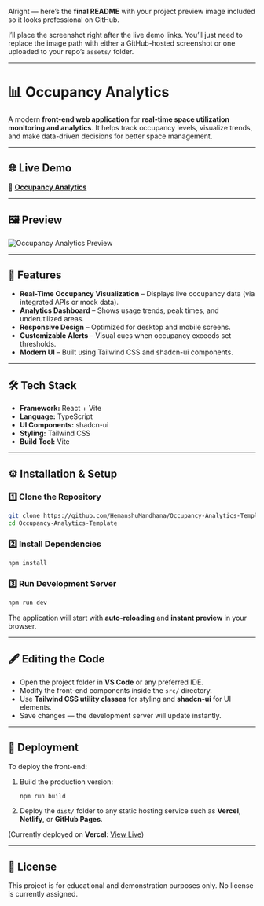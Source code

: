 Alright — here’s the **final README** with your project preview image included so it looks professional on GitHub.

I’ll place the screenshot right after the live demo links.
You’ll just need to replace the image path with either a GitHub-hosted screenshot or one uploaded to your repo’s `assets/` folder.

---

# 📊 Occupancy Analytics

A modern **front-end web application** for **real-time space utilization monitoring and analytics**.
It helps track occupancy levels, visualize trends, and make data-driven decisions for better space management.

---

## 🌐 Live Demo

🔗 **[Occupancy Analytics](https://occupancy-analytics-template.vercel.app/)**

---

## 🖼 Preview

![Occupancy Analytics Preview](<img width="1918" height="867" alt="image" src="https://github.com/user-attachments/assets/aa7919a0-6c48-419e-8d1e-8f56148cd11f" />)

---

## 📌 Features

* **Real-Time Occupancy Visualization** – Displays live occupancy data (via integrated APIs or mock data).
* **Analytics Dashboard** – Shows usage trends, peak times, and underutilized areas.
* **Responsive Design** – Optimized for desktop and mobile screens.
* **Customizable Alerts** – Visual cues when occupancy exceeds set thresholds.
* **Modern UI** – Built using Tailwind CSS and shadcn-ui components.

---

## 🛠️ Tech Stack

* **Framework:** React + Vite
* **Language:** TypeScript
* **UI Components:** shadcn-ui
* **Styling:** Tailwind CSS
* **Build Tool:** Vite

---

## ⚙️ Installation & Setup

### 1️⃣ Clone the Repository

```bash
git clone https://github.com/HemanshuMandhana/Occupancy-Analytics-Template.git
cd Occupancy-Analytics-Template
```

### 2️⃣ Install Dependencies

```bash
npm install
```

### 3️⃣ Run Development Server

```bash
npm run dev
```

The application will start with **auto-reloading** and **instant preview** in your browser.

---

## 🖋 Editing the Code

* Open the project folder in **VS Code** or any preferred IDE.
* Modify the front-end components inside the `src/` directory.
* Use **Tailwind CSS utility classes** for styling and **shadcn-ui** for UI elements.
* Save changes — the development server will update instantly.

---

## 🚀 Deployment

To deploy the front-end:

1. Build the production version:

   ```bash
   npm run build
   ```
2. Deploy the `dist/` folder to any static hosting service such as **Vercel**, **Netlify**, or **GitHub Pages**.

(Currently deployed on **Vercel**: [View Live](https://occupancy-analytics-template.vercel.app/))

---

## 📄 License

This project is for educational and demonstration purposes only. No license is currently assigned.
